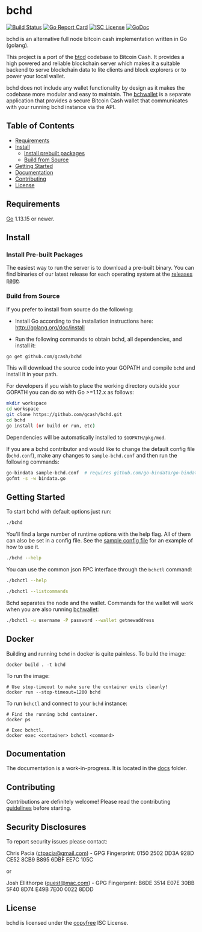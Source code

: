 bchd
====
[![Build Status](https://travis-ci.org/gcash/bchd.png?branch=master)](https://travis-ci.org/gcash/bchd)
[![Go Report Card](https://goreportcard.com/badge/github.com/gcash/bchd)](https://goreportcard.com/report/github.com/gcash/bchd)
[![ISC License](http://img.shields.io/badge/license-ISC-blue.svg)](http://copyfree.org)
[![GoDoc](https://img.shields.io/badge/godoc-reference-blue.svg)](http://godoc.org/github.com/gcash/bchd)

bchd is an alternative full node bitcoin cash implementation written in Go (golang).

This project is a port of the [btcd](https://github.com/btcsuite/btcd) codebase to Bitcoin Cash. It provides a high powered
and reliable blockchain server which makes it a suitable backend to serve blockchain data to lite clients and block explorers
or to power your local wallet.

bchd does not include any wallet functionality by design as it makes the codebase more modular and easy to maintain. 
The [bchwallet](https://github.com/gcash/bchwallet) is a separate application that provides a secure Bitcoin Cash wallet 
that communicates with your running bchd instance via the API.

## Table of Contents

- [Requirements](#requirements)
- [Install](#install)
  - [Install prebuilt packages](#install-pre-built-packages)
  - [Build from Source](#build-from-source)
- [Getting Started](#getting-started)
- [Documentation](#documentation)
- [Contributing](#contributing)
- [License](#license)

## Requirements

[Go](http://golang.org) 1.13.15 or newer.

## Install

### Install Pre-built Packages

The easiest way to run the server is to download a pre-built binary. You can find binaries of our latest release for each operating system at the [releases page](https://github.com/gcash/bchd/releases).

### Build from Source

If you prefer to install from source do the following:

- Install Go according to the installation instructions here:
  http://golang.org/doc/install

- Run the following commands to obtain bchd, all dependencies, and install it:

```bash
go get github.com/gcash/bchd
```

This will download the source code into your GOPATH and compile `bchd` and install it in your path.

For developers if you wish to place the working directory outside your GOPATH you can do so with Go >=1.12.x as follows:
```bash
mkdir workspace
cd workspace
git clone https://github.com/gcash/bchd.git
cd bchd
go install (or build or run, etc)
```
Dependencies will be automatically installed to `$GOPATH/pkg/mod`.

If you are a bchd contributor and would like to change the default config file (`bchd.conf`), make any changes to `sample-bchd.conf` and then run the following commands:

```bash
go-bindata sample-bchd.conf  # requires github.com/go-bindata/go-bindata/
gofmt -s -w bindata.go
```

## Getting Started

To start bchd with default options just run:

```bash
./bchd
```

You'll find a large number of runtime options with the help flag. All of them can also be set in a config file.
See the [sample config file](https://github.com/gcash/bchd/blob/master/sample-bchd.conf) for an example of how to use it.

```bash
./bchd --help
```

You can use the common json RPC interface through the `bchctl` command:

```bash
./bchctl --help

./bchctl --listcommands
```

Bchd separates the node and the wallet. Commands for the wallet will work when you are also running
[bchwallet](https://github.com/gcash/bchwallet):

```bash
./bchctl -u username -P password --wallet getnewaddress
```

## Docker

Building and running `bchd` in docker is quite painless. To build the image:

```
docker build . -t bchd
```

To run the image:

```
# Use stop-timeout to make sure the container exits cleanly!
docker run --stop-timeout=1200 bchd
```

To run `bchctl` and connect to your `bchd` instance:

```
# Find the running bchd container.
docker ps

# Exec bchctl.
docker exec <container> bchctl <command>
```

## Documentation

The documentation is a work-in-progress.  It is located in the [docs](https://github.com/gcash/bchd/tree/master/docs) folder.

## Contributing

Contributions are definitely welcome! Please read the contributing [guidelines](https://github.com/gcash/bchd/blob/master/docs/code_contribution_guidelines.md) before starting.

## Security Disclosures

To report security issues please contact:

Chris Pacia (ctpacia@gmail.com) - GPG Fingerprint: 0150 2502 DD3A 928D CE52 8CB9 B895 6DBF EE7C 105C

or

Josh Ellithorpe (quest@mac.com) - GPG Fingerprint: B6DE 3514 E07E 30BB 5F40  8D74 E49B 7E00 0022 8DDD 

## License

bchd is licensed under the [copyfree](http://copyfree.org) ISC License.

